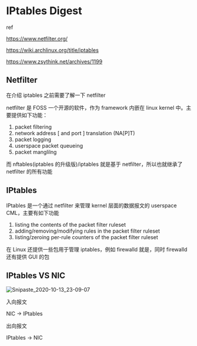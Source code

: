 # IPtables Digest

ref

https://www.netfilter.org/

https://wiki.archlinux.org/title/iptables

https://www.zsythink.net/archives/1199

## Netfilter

在介绍 iptables 之前需要了解一下 netfilter

netfilter 是 FOSS 一个开源的软件，作为 framework 内嵌在 linux kernel 中。主要提供如下功能：

1. packet filtering
2. network address [ and port ] translation (NA[P]T)
3. packet logging
4. userspace packet queueing
5. packet manglilng

而 nftables(iptables 的升级版)/iptables 就是基于 netfilter，所以也就继承了 netfilter 的所有功能

## IPtables

IPtables 是一个通过 netfilter 来管理 kernel 层面的数据报文的 userspace CML，主要有如下功能

1. listing the contents of the packet filter ruleset
2. adding/removing/modifying rules in the packet filter ruleset
3. listing/zeroing per-rule counters of the packet filter ruleset

在 Linux 还提供一些包用于管理 iptables，例如 firewalld 就是，同时 firewalld 还有提供 GUI 的包

## IPtables VS NIC

![Snipaste_2020-10-13_23-09-07](https://cdn.jsdelivr.net/gh/dhay3/image-repo@master/20210518/Snipaste_2020-10-13_23-09-07.2bumkikl390k.png)

入向报文

NIC -> IPtables

出向报文

IPtables -> NIC
